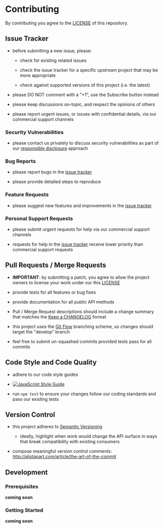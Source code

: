 # Contributing

By contributing you agree to the [LICENSE](LICENSE) of this repository.


## Issue Tracker

- before submitting a new issue, please:

    - check for existing related issues

    - check the issue tracker for a specific upstream project that may be more appropriate

    - check against supported versions of this project (i.e. the latest)

- please DO NOT comment with a "+1", use the Subscribe button instead

- please keep discussions on-topic, and respect the opinions of others

- please report urgent issues, or issues with confidential details, via our commercial support channels


### Security Vulnerabilities

- please contact us privately to discuss security vulnerabilities as part of our [responsible disclosure](https://en.wikipedia.org/wiki/Responsible_disclosure) approach


### Bug Reports

- please report bugs in the [issue tracker](https://github.com/blinkmobile/bmp-cli/issues)

- please provide detailed steps to reproduce


### Feature Requests

- please suggest new features and improvements in the [issue tracker](https://github.com/blinkmobile/bmp-cli/issues)


### Personal Support Requests

- please submit urgent requests for help via our commercial support channels

- requests for help in the [issue tracker](https://github.com/blinkmobile/bmp-cli/issues) receive lower priority than commercial support requests


## Pull Requests / Merge Requests

- **IMPORTANT**: by submitting a patch, you agree to allow the project owners to license your work under our this [LICENSE](LICENSE)

- provide tests for all features or bug fixes

- provide documentation for all public API methods

- Pull / Merge Request descriptions should include a change summary that matches the [Keep a CHANGELOG](http://keepachangelog.com/) format

- this project uses the [Git Flow](http://nvie.com/posts/a-successful-git-branching-model/) branching scheme, so changes should target the "develop" branch


- feel free to submit un-squashed commits provided tests pass for all commits


## Code Style and Code Quality

- adhere to our code style guides

- [![JavaScript Style Guide](https://cdn.rawgit.com/feross/standard/master/badge.svg)](https://github.com/feross/standard)

- run `npm test` to ensure your changes follow our coding standards and pass our existing tests


## Version Control

- this project adheres to [Semantic Versioning](http://semver.org/)

    - ideally, highlight when work would change the API surface in ways that break compatibility with existing consumers

- compose meaningful version control comments: http://alistapart.com/article/the-art-of-the-commit


## Development


### Prerequisites

__coming soon__


### Getting Started

__coming soon__
